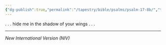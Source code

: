 ```yaml
---
{"dg-publish":true,"permalink":"/tapestry/bible/psalms/psalm-17-8b/","title":"Psalm 17:8b","hide":true,"tags":["bible-verse","bible-verse"],"dgHomeLink":true,"dgShowLocalGraph":true,"dgEnableSearch":true}
---
```



. . .  hide me in the shadow of your wings . . . 

---
*New International Version (NIV)*
